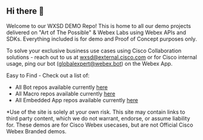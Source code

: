 ## Hi there 👋
 Welcome to our WXSD DEMO Repo! This is home to all our demo projects delivered on "Art of The Possible" & Webex Labs using Webex APIs and SDKs. 
Everything included is for demo and Proof of Concept purposes only. 

To solve your exclusive business use cases using Cisco Collaboration solutions - reach out to us at wxsd@external.cisco.com or for Cisco internal usage, ping our bot (globalexpert@webex.bot) on the Webex App. 

Easy to Find - Check out a list of:
* All Bot repos available currently [here](https://github.com/search?q=topic%3Abot+org%3Awxsd-sales+fork%3Atrue&type=repositories)
* All Macro repos available currently [here](https://github.com/search?q=topic%3Amacro+org%3Awxsd-sales+fork%3Atrue&type=repositories)
* All Embedded App repos available currently [here](https://github.com/search?q=topic%3Aembeddedapp+org%3Awxsd-sales+fork%3Atrue&type=repositories)


*Use of the site is solely at your own risk. This site may contain links to third party content, which we do not warrant, endorse, or assume liability for. These demos are for Cisco Webex usecases, but are not Official Cisco Webex Branded demos.
